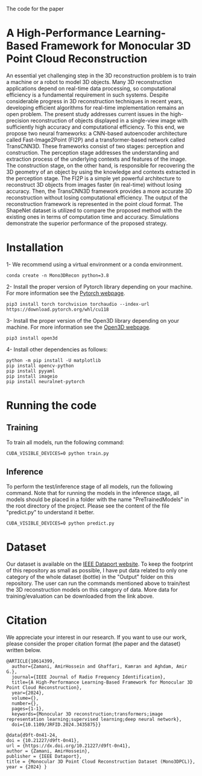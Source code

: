 The code for the paper 
# A High-Performance Learning-Based Framework for Monocular 3D Point Cloud Reconstruction
An essential yet challenging step in the 3D reconstruction problem is to train a machine or a robot to model 3D objects. Many 3D reconstruction applications depend on real-time data processing, so computational efficiency is a fundamental requirement in such systems. Despite considerable progress in 3D reconstruction techniques in recent years, developing efficient algorithms for real-time implementation remains an open problem. The present study addresses current issues in the high-precision reconstruction of objects displayed in a single-view image with sufficiently high accuracy and computational efficiency. To this end, we propose two neural frameworks: a CNN-based autoencoder architecture called Fast-Image2Point (FI2P) and a transformer-based network called TransCNN3D. These frameworks consist of two stages: perception and construction. The perception stage addresses the understanding and extraction process of the underlying contexts and features of the image. The construction stage, on the other hand, is responsible for recovering the 3D geometry of an object by using the knowledge and contexts extracted in the perception stage. The FI2P is a simple yet powerful architecture to reconstruct 3D objects from images faster (in real-time) without losing accuracy. Then, the TransCNN3D framework provides a more accurate 3D reconstruction without losing computational efficiency.  The output of the reconstruction framework is represented in the point cloud format. The ShapeNet dataset is utilized to compare the proposed method with the existing ones in terms of computation time and accuracy. Simulations demonstrate the superior performance of the proposed strategy.

# Installation
1- We recommend using a virtual environment or a conda environment.
```
conda create -n Mono3DRecon python=3.8
```

2- Install the proper version of Pytorch library depending on your machine. For more information see the [Pytorch webpage](https://pytorch.org).
```
pip3 install torch torchvision torchaudio --index-url https://download.pytorch.org/whl/cu118
```

3- Install the proper version of the Open3D library depending on your machine. For more information see the [Open3D webpage](https://www.open3d.org/docs/release/getting_started.html).
```
pip3 install open3d
```

4- Install other dependencies as follows:
```
python -m pip install -U matplotlib
pip install opencv-python
pip install pyyaml
pip install imageio
pip install neuralnet-pytorch
```

# Running the code
## Training 
To train all models, run the following command:

```
CUDA_VISIBLE_DEVICES=0 python train.py
```

## Inference
To perform the test/inference stage of all models, run the following command. Note that for running the models in the inference stage, all models should be placed in a folder with the name "PreTrainedModels" in the root directory of the project. Please see the content of the file "predict.py" to understand it better. 
```
CUDA_VISIBLE_DEVICES=0 python predict.py
```

# Dataset
Our dataset is available on the [IEEE Dataport website](https://dx.doi.org/10.21227/d9ft-0n41). To keep the footprint of this repository as small as possible, I have put data related to only one category of the whole dataset (bottle) in the "Output" folder on this repository. The user can run the commands mentioned above to train/test the 3D reconstruction models on this category of data. More data for training/evaluation can be downloaded from the link above. 

# Citation
We appreciate your interest in our research. If you want to use our work, please consider the proper citation format (the paper and the dataset) written below.
```
@ARTICLE{10614399,
  author={Zamani, AmirHossein and Ghaffari, Kamran and Aghdam, Amir G.},
  journal={IEEE Journal of Radio Frequency Identification}, 
  title={A High-Performance Learning-Based Framework for Monocular 3D Point Cloud Reconstruction}, 
  year={2024},
  volume={},
  number={},
  pages={1-1},
  keywords={Monocular 3D reconstruction;transformers;image representation learning;supervised learning;deep neural network},
  doi={10.1109/JRFID.2024.3435875}}

@data{d9ft-0n41-24,
doi = {10.21227/d9ft-0n41},
url = {https://dx.doi.org/10.21227/d9ft-0n41},
author = {Zamani, AmirHossein},
publisher = {IEEE Dataport},
title = {Monocular 3D Point Cloud Reconstruction Dataset (Mono3DPCL)},
year = {2024} }
```

